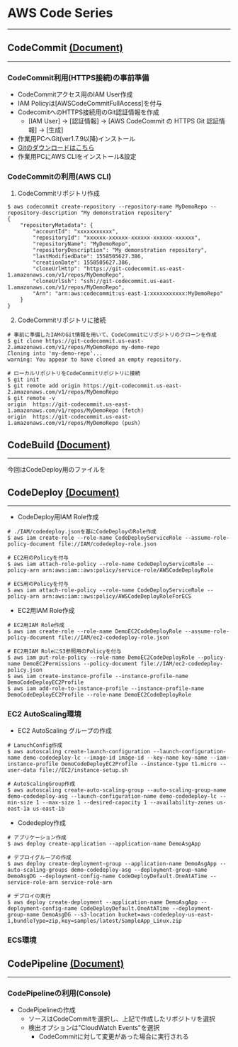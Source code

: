 # AWS Code Series
___

##  CodeCommit [(Document)](https://docs.aws.amazon.com/ja_jp/codecommit/latest/userguide/welcome.html)
___

### CodeCommit利用(HTTPS接続)の事前準備

-  CodeCommitアクセス用のIAM User作成
  - IAM Policyは[AWSCodeCommitFullAccess]を付与
- CodecomitへのHTTPS接続用のGit認証情報を作成
  - [IAM User] -> [認証情報] -> [AWS CodeCommit の HTTPS Git 認証情報] -> [生成]
-  作業用PCへGit(ver1.7.9以降)インストール
  - [Gitのダウンロードはこちら](https://git-scm.com/downloads)
- 作業用PCにAWS CLIをインストール&設定

### CodeCommitの利用(AWS CLI)

1. CodeCommitリポジトリ作成

```
$ aws codecommit create-repository --repository-name MyDemoRepo --repository-description "My demonstration repository"
{
    "repositoryMetadata": {
        "accountId": "xxxxxxxxxxx",
        "repositoryId": "xxxxxx-xxxxxx-xxxxxx-xxxxxx-xxxxxx",
        "repositoryName": "MyDemoRepo",
        "repositoryDescription": "My demonstration repository",
        "lastModifiedDate": 1558505627.386,
        "creationDate": 1558505627.386,
        "cloneUrlHttp": "https://git-codecommit.us-east-1.amazonaws.com/v1/repos/MyDemoRepo",
        "cloneUrlSsh": "ssh://git-codecommit.us-east-1.amazonaws.com/v1/repos/MyDemoRepo",
        "Arn": "arn:aws:codecommit:us-east-1:xxxxxxxxxxx:MyDemoRepo"
    }
}
```

2. CodeCommitリポジトリに接続

```
# 事前に準備したIAMのGit情報を用いて、CodeCommitにリポジトリのクローンを作成
$ git clone https://git-codecommit.us-east-2.amazonaws.com/v1/repos/MyDemoRepo my-demo-repo
Cloning into 'my-demo-repo'...
warning: You appear to have cloned an empty repository.

# ローカルリポジトリをCodeCommitリポジトリに接続
$ git init
$ git remote add origin https://git-codecommit.us-east-2.amazonaws.com/v1/repos/MyDemoRepo
$ git remote -v
origin  https://git-codecommit.us-east-1.amazonaws.com/v1/repos/MyDemoRepo (fetch)
origin  https://git-codecommit.us-east-1.amazonaws.com/v1/repos/MyDemoRepo (push)
```

## CodeBuild [(Document)](https://docs.aws.amazon.com/ja_jp/codebuild/latest/userguide/welcome.html)
___

今回はCodeDeploy用のファイルを


## CodeDeploy [(Document)](https://docs.aws.amazon.com/ja_jp/codedeploy/latest/userguide/welcome.html)
___

- CodeDeploy用IAM Role作成

```
# ./IAM/codedeploy.jsonを基にCodeDeployのRole作成
$ aws iam create-role --role-name CodeDeployServiceRole --assume-role-policy-document file://IAM/codedeploy-role.json

# EC2用のPolicyを付与
$ aws iam attach-role-policy --role-name CodeDeployServiceRole --policy-arn arn:aws:iam::aws:policy/service-role/AWSCodeDeployRole

# ECS用のPolicyを付与
$ aws iam attach-role-policy --role-name CodeDeployServiceRole --policy-arn arn:aws:iam::aws:policy/AWSCodeDeployRoleForECS
```

- EC2用IAM Role作成

```
# EC2用IAM Role作成
$ aws iam create-role --role-name DemoEC2CodeDeployRole --assume-role-policy-document file://IAM/ec2-codedeploy-role.json

# EC2用IAM RoleにS3参照用のPolicyを付与
$ aws iam put-role-policy --role-name DemoEC2CodeDeployRole --policy-name DemoEC2Permissions --policy-document file://IAM/ec2-codedeploy-policy.json
$ aws iam create-instance-profile --instance-profile-name DemoCodeDeployEC2Profile
$ aws iam add-role-to-instance-profile --instance-profile-name DemoCodeDeployEC2Profile --role-name DemoEC2CodeDeployRole
```

### EC2 AutoScaling環境

- EC2 AutoScaling グループの作成

```
# LanuchConfig作成
$ aws autoscaling create-launch-configuration --launch-configuration-name demo-codedeploy-lc --image-id image-id --key-name key-name --iam-instance-profile DemoCodeDeployEC2Profile --instance-type t1.micro --user-data file://EC2/instance-setup.sh

# AutoScalingGroup作成
$ aws autoscaling create-auto-scaling-group --auto-scaling-group-name demo-codedeploy-asg --launch-configuration-name demo-codedeploy-lc --min-size 1 --max-size 1 --desired-capacity 1 --availability-zones us-east-1a us-east-1b
```

- Codedeploy作成

```
# アプリケーション作成
$ aws deploy create-application --application-name DemoAsgApp

# デプロイグループの作成
$ aws deploy create-deployment-group --application-name DemoAsgApp --auto-scaling-groups demo-codedeploy-asg --deployment-group-name DemoAsgDG --deployment-config-name CodeDeployDefault.OneAtATime --service-role-arn service-role-arn

# デプロイの実行
$ aws deploy create-deployment --application-name DemoAsgApp --deployment-config-name CodeDeployDefault.OneAtATime --deployment-group-name DemoAsgDG --s3-location bucket=aws-codedeploy-us-east-1,bundleType=zip,key=samples/latest/SampleApp_Linux.zip
```

### ECS環境


## CodePipeline [(Document)](https://docs.aws.amazon.com/ja_jp/codepipeline/latest/userguide/welcome.html)
___

### CodePipelineの利用(Console)

- CodePipelineの作成
  - ソースはCodeCommitを選択し、上記で作成したリポジトリを選択
  - 検出オプションは"CloudWatch Events"を選択
    - CodeCommitに対して変更があった場合に実行される

